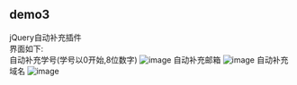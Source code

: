 ## demo3

jQuery自动补充插件<br>
界面如下:<br>
自动补充学号(学号以0开始,8位数字)
![image](https://github.com/github.com/AmberYLopez-demos/demos/blob/master/img/demo3.png)
自动补充邮箱
![image](https://github.com/github.com/AmberYLopez-demos/demos/blob/master/img/demo3-2.png)
自动补充域名
![image](https://github.com/github.com/AmberYLopez-demos/demos/blob/master/img/demo3-3.png)
